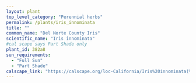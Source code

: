 ```yaml
---
layout: plant                                                              
top_level_category: "Perennial herbs"
permalink: /plants/iris_innominata
title: ""
common_name: "Del Norte County Iris"
scientific_name: "Iris innominata"
#cal scape says Part Shade only
plant_id: 382a8
sun_requirements:
  - "Full Sun"
  - "Part Shade"
calscape_link: "https://calscape.org/loc-California/Iris%20innominata(%20)"
---
```


